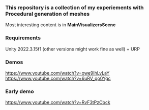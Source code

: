 ### This repository is a collection of my experiements with Procedural generation of meshes

Most interesting content is in **MainVisualizersScene**

### Requirements

Unity 2022.3.15f1 (other versions might work fine as well) + URP


### Demos
https://www.youtube.com/watch?v=owe9IhLvLaY
https://www.youtube.com/watch?v=6uRV_go0Ygc

### Early demo
https://www.youtube.com/watch?v=RvF3tPzCbck
